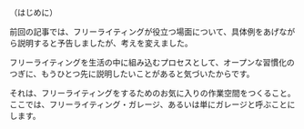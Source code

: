 （はじめに）

前回の記事では、フリーライティングが役立つ場面について、具体例をあげながら説明すると予告しましたが、考えを変えました。

フリーライティングを生活の中に組み込むプロセスとして、オープンな習慣化のつぎに、もうひとつ先に説明したいことがあると気づいたからです。

それは、フリーライティングをするためのお気に入りの作業空間をつくること。ここでは、フリーライティング・ガレージ、あるいは単にガレージと呼ぶことにします。
